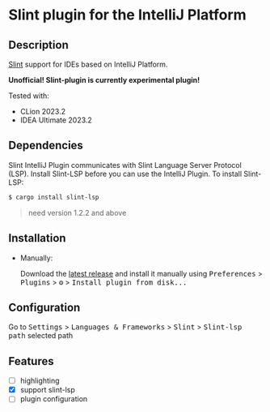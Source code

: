 # Slint plugin for the IntelliJ Platform

## Description

[Slint](https://slint.dev) support for IDEs based on IntelliJ Platform.

**Unofficial! Slint-plugin is currently experimental plugin!**

Tested with: 
- CLion 2023.2
- IDEA Ultimate 2023.2

## Dependencies

Slint IntelliJ Plugin communicates with Slint Language Server Protocol (LSP). Install Slint-LSP before you can use the IntelliJ Plugin. To install Slint-LSP:
```sh
$ cargo install slint-lsp
```

> need version 1.2.2 and above

## Installation

- Manually:

  Download the [latest release](https://github.com/kizeevov/slint-idea-plugin/releases) and install it manually using
  <kbd>Preferences</kbd> > <kbd>Plugins</kbd> > <kbd>⚙️</kbd> > <kbd>Install plugin from disk...</kbd>

## Configuration

Go to <kbd>Settings</kbd> > <kbd>Languages & Frameworks</kbd> > <kbd>Slint</kbd> > <kbd>Slint-lsp path</kbd> selected path

## Features

- [ ] highlighting
- [x] support slint-lsp
- [ ] plugin configuration